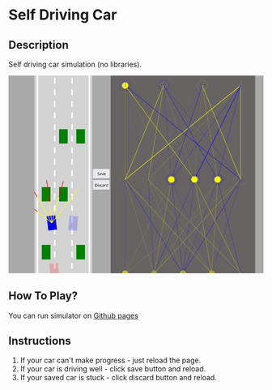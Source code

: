 # Self Driving Car

## Description

Self driving car simulation (no libraries).

<img src="screenshots/car.png"/>

## How To Play?

You can run simulator on [Github pages](https://kaloyan.github.io/self-driving-car/)

## Instructions

1. If your car can't make progress - just reload the page.
2. If your car is driving well - click save button and reload.
3. If your saved car is stuck - click discard button and reload.
